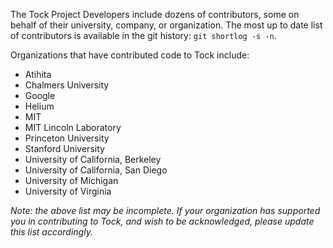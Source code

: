 The Tock Project Developers include dozens of contributors, some on behalf of
their university, company, or organization. The most up to date list of contributors is available in the git
history: `git shortlog -s -n`.

Organizations that have contributed code to Tock include:

  * Atihita
  * Chalmers University
  * Google
  * Helium
  * MIT
  * MIT Lincoln Laboratory
  * Princeton University
  * Stanford University
  * University of California, Berkeley
  * University of California, San Diego
  * University of Michigan
  * University of Virginia

_Note: the above list may be incomplete. If your organization has supported you in
contributing to Tock, and wish to be acknowledged, please update this list accordingly._

